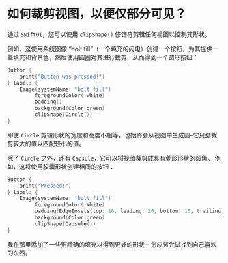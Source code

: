 如何裁剪视图，以便仅部分可见？
===

通过 `SwiftUI`，您可以使用 `clipShape()` 修饰符剪辑任何视图以控制其形状。

例如，这使用系统图像 “bolt.fill”（一个填充的闪电）创建一个按钮，为其提供一些填充和背景色，然后使用圆圈对其进行裁剪，从而得到一个圆形按钮：

```swift
Button {
    print("Button was pressed!")
} label: {
    Image(systemName: "bolt.fill")
        .foregroundColor(.white)
        .padding()
        .background(Color.green)
        .clipShape(Circle())
}
```

即使 `Circle` 剪辑形状的宽度和高度不相等，也始终会从视图中生成圆–它只会裁剪较大的值以匹配较小的值。

除了 `Circle` 之外，还有 `Capsule`，它可以将视图裁剪成具有菱形形状的圆角。 例如，这将使用胶囊形状创建相同的按钮：

```swift
Button {
    print("Pressed!")
} label: {
    Image(systemName: "bolt.fill")
        .foregroundColor(.white)
        .padding(EdgeInsets(top: 10, leading: 20, bottom: 10, trailing: 20))
        .background(Color.green)
        .clipShape(Capsule())
}
```

我在那里添加了一些更精确的填充以得到更好的形状 – 您应该尝试找到自己喜欢的东西。
